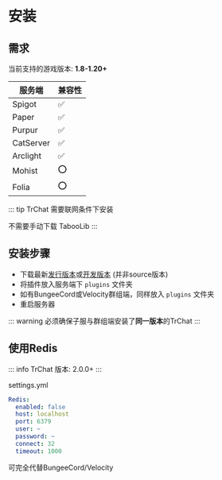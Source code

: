 # 安装

## 需求

当前支持的游戏版本: **1.8-1.20+**

| 服务端             | 兼容性             |
|-------------------|--------------------|
| Spigot            | :white_check_mark: |
| Paper             | :white_check_mark: |
| Purpur            | :white_check_mark: |
| CatServer         | :white_check_mark: |
| Arclight          | :white_check_mark: |
| Mohist            | :o:                |
| Folia             | :o:                |

::: tip
TrChat 需要联网条件下安装

不需要手动下载 TabooLib
:::

## 安装步骤

* 下载最新[发行版本](https://github.com/TrPlugins/TrChat/releases)或[开发版本](https://github.com/TrPlugins/TrChat/actions) (并非source版本)
* 将插件放入服务端下 `plugins` 文件夹
* 如有BungeeCord或Velocity群组端，同样放入 `plugins` 文件夹
* 重启服务器

::: warning
必须确保子服与群组端安装了**同一版本**的TrChat
:::

## 使用Redis

::: info
TrChat 版本: 2.0.0+
:::

settings.yml

```yaml
Redis:
  enabled: false
  host: localhost
  port: 6379
  user: ~
  password: ~
  connect: 32
  timeout: 1000
```

可完全代替BungeeCord/Velocity